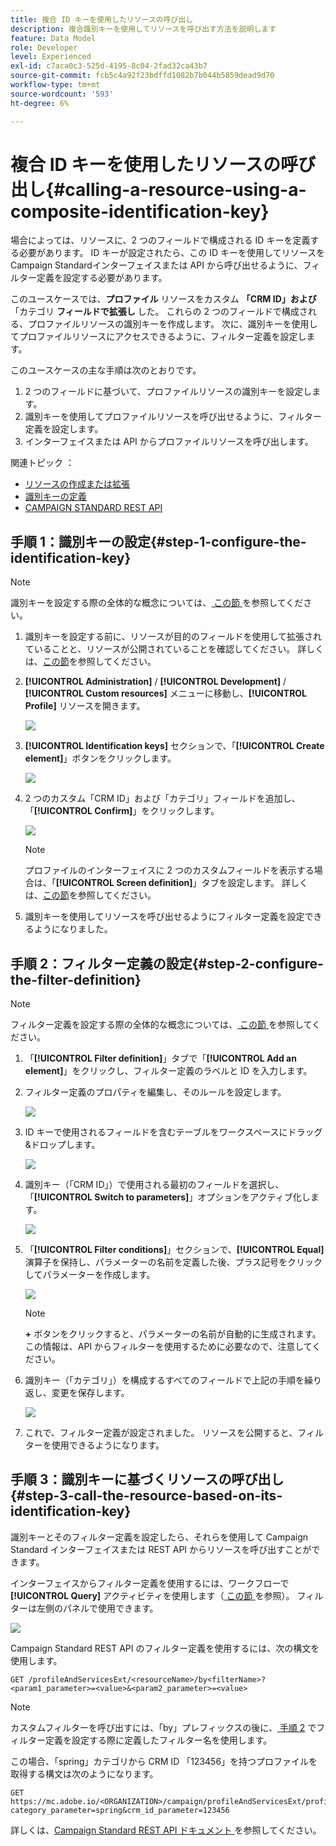 ```yaml
---
title: 複合 ID キーを使用したリソースの呼び出し
description: 複合識別キーを使用してリソースを呼び出す方法を説明します
feature: Data Model
role: Developer
level: Experienced
exl-id: c7aca0c3-525d-4195-8c04-2fad32ca43b7
source-git-commit: fcb5c4a92f23bdffd1082b7b044b5859dead9d70
workflow-type: tm+mt
source-wordcount: '593'
ht-degree: 6%

---
```


# 複合 ID キーを使用したリソースの呼び出し{#calling-a-resource-using-a-composite-identification-key}

場合によっては、リソースに、2 つのフィールドで構成される ID キーを定義する必要があります。 ID キーが設定されたら、この ID キーを使用してリソースをCampaign Standardインターフェイスまたは API から呼び出せるように、フィルター定義を設定する必要があります。

このユースケースでは、**プロファイル** リソースをカスタム **「CRM ID」および** 「カテゴリ **フィールドで拡張し** した。 これらの 2 つのフィールドで構成される、プロファイルリソースの識別キーを作成します。 次に、識別キーを使用してプロファイルリソースにアクセスできるように、フィルター定義を設定します。

このユースケースの主な手順は次のとおりです。

1. 2 つのフィールドに基づいて、プロファイルリソースの識別キーを設定します。
1. 識別キーを使用してプロファイルリソースを呼び出せるように、フィルター定義を設定します。
1. インターフェイスまたは API からプロファイルリソースを呼び出します。

関連トピック ： 

* [リソースの作成または拡張](../../developing/using/creating-or-extending-the-resource.md)
* [識別キーの定義](../../developing/using/configuring-the-resource-s-data-structure.md#defining-identification-keys)
* [CAMPAIGN STANDARD REST API](../../api/using/get-started-apis.md)

## 手順 1：識別キーの設定{#step-1-configure-the-identification-key}

>[!NOTE]
> 識別キーを設定する際の全体的な概念については、[ この節 ](../../developing/using/configuring-the-resource-s-data-structure.md#defining-identification-keys) を参照してください。

1. 識別キーを設定する前に、リソースが目的のフィールドを使用して拡張されていることと、リソースが公開されていることを確認してください。 詳しくは、[この節](../../developing/using/creating-or-extending-the-resource.md)を参照してください。

1. **[!UICONTROL Administration]** / **[!UICONTROL Development]** / **[!UICONTROL Custom resources]** メニューに移動し、**[!UICONTROL Profile]** リソースを開きます。

   ![](assets/uc_idkey1.png)

1. **[!UICONTROL Identification keys]** セクションで、「**[!UICONTROL Create element]**」ボタンをクリックします。

   ![](assets/uc_idkey2.png)

1. 2 つのカスタム「CRM ID」および「カテゴリ」フィールドを追加し、「**[!UICONTROL Confirm]**」をクリックします。

   ![](assets/uc_idkey3.png)

   >[!NOTE]
   > プロファイルのインターフェイスに 2 つのカスタムフィールドを表示する場合は、「**[!UICONTROL Screen definition]**」タブを設定します。 詳しくは、[この節](../../developing/using/configuring-the-screen-definition.md)を参照してください。

1. 識別キーを使用してリソースを呼び出せるようにフィルター定義を設定できるようになりました。

## 手順 2：フィルター定義の設定{#step-2-configure-the-filter-definition}

>[!NOTE]
> フィルター定義を設定する際の全体的な概念については、[ この節 ](../../developing/using/configuring-filter-definition.md) を参照してください。

1. 「**[!UICONTROL Filter definition]**」タブで「**[!UICONTROL Add an element]**」をクリックし、フィルター定義のラベルと ID を入力します。

1. フィルター定義のプロパティを編集し、そのルールを設定します。

   ![](assets/uc_idkey4.png)

1. ID キーで使用されるフィールドを含むテーブルをワークスペースにドラッグ&amp;ドロップします。

   ![](assets/uc_idkey5.png)

1. 識別キー（「CRM ID」）で使用される最初のフィールドを選択し、「**[!UICONTROL Switch to parameters]**」オプションをアクティブ化します。

   ![](assets/uc_idkey6.png)

1. 「**[!UICONTROL Filter conditions]**」セクションで、**[!UICONTROL Equal]** 演算子を保持し、パラメーターの名前を定義した後、プラス記号をクリックしてパラメーターを作成します。

   ![](assets/uc_idkey7.png)

   >[!NOTE]
   > **+** ボタンをクリックすると、パラメーターの名前が自動的に生成されます。 この情報は、API からフィルターを使用するために必要なので、注意してください。

1. 識別キー（「カテゴリ」）を構成するすべてのフィールドで上記の手順を繰り返し、変更を保存します。

   ![](assets/uc_idkey8.png)

1. これで、フィルター定義が設定されました。 リソースを公開すると、フィルターを使用できるようになります。

## 手順 3：識別キーに基づくリソースの呼び出し{#step-3-call-the-resource-based-on-its-identification-key}

識別キーとそのフィルター定義を設定したら、それらを使用して Campaign Standard インターフェイスまたは REST API からリソースを呼び出すことができます。

インターフェイスからフィルター定義を使用するには、ワークフローで **[!UICONTROL Query]** アクティビティを使用します（[ この節 ](../../automating/using/query.md) を参照）。 フィルターは左側のパネルで使用できます。

![](assets/uc_idkey9.png)

Campaign Standard REST API のフィルター定義を使用するには、次の構文を使用します。

```
GET /profileAndServicesExt/<resourceName>/by<filterName>?<param1_parameter>=<value>&<param2_parameter>=<value>
```

>[!NOTE]
>カスタムフィルターを呼び出すには、「by」プレフィックスの後に、[ 手順 2](../../developing/using/uc-calling-resource-id-key.md#step-2-configure-the-filter-definition) でフィルター定義を設定する際に定義したフィルター名を使用します。

この場合、「spring」カテゴリから CRM ID 「123456」を持つプロファイルを取得する構文は次のようになります。

```
GET https://mc.adobe.io/<ORGANIZATION>/campaign/profileAndServicesExt/profile/byidentification_key?category_parameter=spring&crm_id_parameter=123456
```

詳しくは、[Campaign Standard REST API ドキュメント ](../../api/using/filtering.md) を参照してください。
